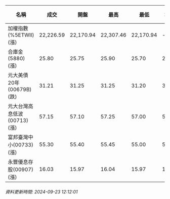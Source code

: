 | 名稱 | 成交 | 開盤 | 最高 | 最低 | 均價 | 成交金額(億) | 昨收 | 漲跌幅 | 漲跌 | 總量 | 昨量 | 振幅 |
| -------- | -------- | -------- | -------- |-------- | -------- | -------- |-------- |-------- |-------- | -------- | -------- |-------- |
|加權指數(%5ETWII) (漲)|22,226.59|22,170.94|22,307.46|22,170.94|-|2,110.34|22,159.42|0.30%|67.17|5,327,484|0|0.62%|
|合庫金(5880) (漲)|25.80|25.75|25.90|25.70|25.79|0.832|25.70|0.39%|0.10|3,224|14,036|0.78%|
|元大美債20年(00679B) (跌)|31.21|31.25|31.25|31.20|31.21|18.59|31.37|0.51%|0.16|59,559|96,665|0.16%|
|元大台灣高息低波(00713) (漲)|57.15|57.10|57.25|57.00|57.12|2.60|56.75|0.70%|0.40|4,559|12,067|0.44%|
|富邦臺灣中小(00733) (漲)|55.30|55.40|55.45|55.00|55.29|0.222|54.90|0.73%|0.40|402|1,862|0.82%|
|永豐優息存股(00907) (漲)|16.03|15.97|16.04|15.97|16.01|0.392|15.91|0.75%|0.12|2,449|3,881|0.44%|
###### 資料更新時間: 2024-09-23 12:12:01